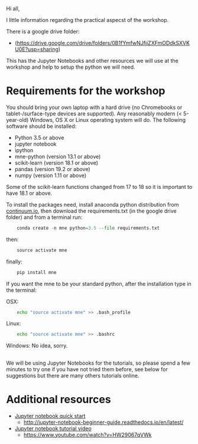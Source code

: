Hi all,

I little information regarding the practical aspecst of the workshop.

There is a google drive folder:

- (https://drive.google.com/drive/folders/0B1fYmfwNJfjiZXFmODdkSXVKU0E?usp=sharing)

This has the Jupyter Notebooks and other resources we will use at the workshop and help to setup the python we will need. 


# Requirements for the workshop

You should bring your own laptop with a hard drive (no Chromebooks or tablet-/surface-type devices are supported). Any reasonably modern (< 5-year-old) Windows, OS X or Linux operating system will do. The following software should be installed:

- Python 3.5 or above
- jupyter notebook
- ipython 
- mne-python (version 13.1 or above)
- scikit-learn (version 18.1 or above)
- pandas (version 19.2 or above)
- numpy (version 1.11 or above)

Some of the scikit-learn functions changed from 17 to 18 so it is important to have 18.1 or above.

To install the packages need, install anaconda python distribution from [continuum.io](https://www.continuum.io/downloads), then download the requirements.txt (in the google drive folder) and from a terminal run:

``` python
    conda create -n mne python=3.5 --file requirements.txt

```

then:
```python
    source activate mne
```

finally:
``` python
    pip install mne
```


If you want the mne to be your standard python, after the installation type in the terminal:


OSX:

``` bash
    echo "source activate mne" >> .bash_profile 

```

Linux:
``` bash
    echo "source activate mne" >> .bashrc

```

Windows:
No idea, sorry.

##
We will be using Jupyter Notebooks for the tutorials, so please spend a few minutes to try one if you have not tried them before, see below for suggestions but there are many others tutorials online. 

# Additional resources 
- [Jupyter notebook quick start](http://jupyter-notebook-beginner-guide.readthedocs.io/en/latest/)
    - http://jupyter-notebook-beginner-guide.readthedocs.io/en/latest/
- [Jupyter notebook tutorial video](https://www.youtube.com/watch?v=HW29067qVWk) 
    - https://www.youtube.com/watch?v=HW29067qVWk
